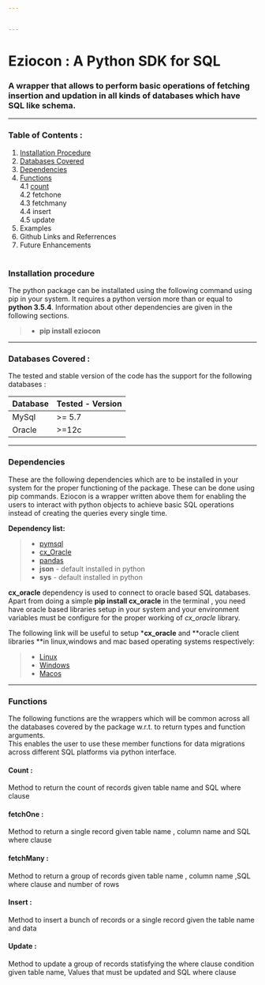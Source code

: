 ```yaml
---


---
```


<h1 id="eziocon--a-python-sdk-for-sql">Eziocon : A Python SDK for SQL</h1>
<h3 id="a-wrapper-that-allows-to-perform-basic-operations-of-fetching-insertion-and-updation-in-all-kinds-of-databases-which-have-sql-like-schema.">A wrapper that allows to perform basic operations of fetching insertion and updation in all kinds of databases which have SQL like schema.</h3>
<hr>
<h3 id="table-of-contents-">Table of Contents :</h3>
<ol>
<li><a href="https://iyappan24.github.io/eziocon/#installation-procedure">Installation Procedure</a></li>
<li><a href="https://iyappan24.github.io/eziocon/#databases-covered-">Databases Covered</a></li>
<li><a href="https://iyappan24.github.io/eziocon/#dependencies">Dependencies</a></li>
<li><a href="https://iyappan24.github.io/eziocon/#functions">Functions</a><br>
4.1 <a href="https://iyappan24.github.io/eziocon/#count">count</a><br>
4.2 fetchone<br>
4.3 fetchmany<br>
4.4  insert<br>
4.5 update</li>
<li>Examples</li>
<li>Github Links and Referrences</li>
<li>Future Enhancements</li>
</ol>
<h1 id="section"></h1>
<h3 id="installation-procedure">Installation procedure</h3>
<p>The python package can be installated using the following command using pip in your system. It requires a python version more than or equal to <strong>python 3.5.4</strong>. Information about other dependencies are given in the following sections.</p>
<blockquote>
<ul>
<li><strong>pip install eziocon</strong></li>
</ul>
</blockquote>
<hr>
<h3 id="databases-covered-">Databases Covered :</h3>
<p>The tested and stable version of the code has the support for the following databases :</p>

<table>
<thead>
<tr>
<th>Database</th>
<th>Tested - Version</th>
</tr>
</thead>
<tbody>
<tr>
<td>MySql</td>
<td>&gt;= 5.7</td>
</tr>
<tr>
<td>Oracle</td>
<td>&gt;=12c</td>
</tr>
</tbody>
</table><hr>
<h3 id="dependencies">Dependencies</h3>
<p>These are the following dependencies which are to be installed in your system for the proper functioning of the package. These can be done using pip commands.  Eziocon is a wrapper written above them for enabling the users to interact with python objects to achieve basic SQL operations instead of creating the queries every single time.</p>
<p><strong>Dependency list:</strong></p>
<blockquote>
<ul>
<li><a href="https://pypi.org/project/PyMySQL/">pymsql</a></li>
<li><a href="https://pypi.org/project/cx-Oracle/">cx_Oracle</a></li>
<li><a href="https://pypi.org/project/pandas/">pandas</a></li>
<li><strong>json</strong> - default installed in python</li>
<li><strong>sys</strong> - default installed in python</li>
</ul>
</blockquote>
<p><strong>cx_oracle</strong> dependency is used to connect to oracle based SQL databases. Apart from doing a simple <strong>pip install cx_oracle</strong> in the terminal , you need have oracle based libraries setup in your system and your environment variables must be configure for the proper working of <em>cx_oracle</em> library.</p>
<p>The following link will be useful to setup *<strong>cx_oracle</strong> and **oracle client libraries  **in linux,windows and mac based operating systems respectively:</p>
<blockquote>
<ul>
<li><a href="https://cx-oracle.readthedocs.io/en/latest/user_guide/installation.html#installing-cx-oracle-on-linux">Linux</a></li>
<li><a href="https://cx-oracle.readthedocs.io/en/latest/user_guide/installation.html#installing-cx-oracle-on-windows">Windows</a></li>
<li><a href="https://cx-oracle.readthedocs.io/en/latest/user_guide/installation.html#installing-cx-oracle-on-macos">Macos</a></li>
</ul>
</blockquote>
<hr>
<h3 id="functions">Functions</h3>
<p>The following functions are the wrappers which will be common across all the databases covered by the package w.r.t. to return types and function arguments.<br>
This enables the user to use these member functions for data migrations across different SQL platforms via python interface.</p>
<h4 id="count-">Count :</h4>
<p>Method to return the count of records given table name and SQL where clause</p>
<h4 id="fetchone-">fetchOne :</h4>
<p>Method to return a single record given table name , column name and SQL where clause</p>
<h4 id="fetchmany-">fetchMany :</h4>
<p>Method to return a group of  records given table name  , column name ,SQL where clause and number of rows</p>
<h4 id="insert-">Insert :</h4>
<p>Method to insert a bunch of records  or a single record given the table name  and data</p>
<h4 id="update-">Update :</h4>
<p>Method to update a group of records statisfying the where clause condition  given table name, Values that must be updated and SQL where clause</p>

